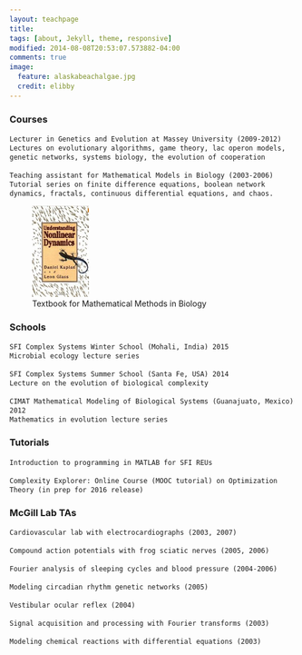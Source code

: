 ```yaml
---
layout: teachpage
title: 
tags: [about, Jekyll, theme, responsive]
modified: 2014-08-08T20:53:07.573882-04:00
comments: true
image:
  feature: alaskabeachalgae.jpg
  credit: elibby
---
```



### Courses
	Lecturer in Genetics and Evolution at Massey University (2009-2012)
	Lectures on evolutionary algorithms, game theory, lac operon models, genetic networks, systems biology, the evolution of cooperation

	Teaching assistant for Mathematical Models in Biology (2003-2006)
	Tutorial series on finite difference equations, boolean network dynamics, fractals, continuous differential equations, and chaos.

	
<figure>
<a href="/images/GlassBook.jpg"><img src="/images/GlassBook.jpg" width="100"></a>
<figcaption> Textbook for Mathematical Methods in Biology </figcaption>
</figure>


### Schools
	SFI Complex Systems Winter School (Mohali, India) 2015
	Microbial ecology lecture series

	SFI Complex Systems Summer School (Santa Fe, USA) 2014
	Lecture on the evolution of biological complexity

	CIMAT Mathematical Modeling of Biological Systems (Guanajuato, Mexico) 2012
	Mathematics in evolution lecture series


### Tutorials
	Introduction to programming in MATLAB for SFI REUs

	Complexity Explorer: Online Course (MOOC tutorial) on Optimization Theory (in prep for 2016 release)


### McGill Lab TAs
	Cardiovascular lab with electrocardiographs (2003, 2007)

	Compound action potentials with frog sciatic nerves (2005, 2006)

	Fourier analysis of sleeping cycles and blood pressure (2004-2006)

	Modeling circadian rhythm genetic networks (2005)

	Vestibular ocular reflex (2004)

	Signal acquisition and processing with Fourier transforms (2003)
	
	Modeling chemical reactions with differential equations (2003)





